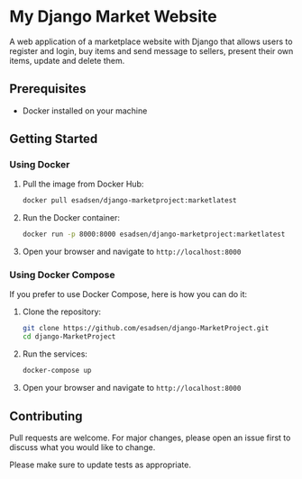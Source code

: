 # My Django Market Website

A web application of a marketplace website with Django that allows users to register and login, buy items and send message to sellers, present their own items,
update and delete them.

## Prerequisites

- Docker installed on your machine

## Getting Started

### Using Docker

1. Pull the image from Docker Hub:

    ```sh
    docker pull esadsen/django-marketproject:marketlatest
    ```

2. Run the Docker container:

    ```sh
    docker run -p 8000:8000 esadsen/django-marketproject:marketlatest
    ```

3. Open your browser and navigate to `http://localhost:8000`

### Using Docker Compose

If you prefer to use Docker Compose, here is how you can do it:

1. Clone the repository:

    ```sh
    git clone https://github.com/esadsen/django-MarketProject.git
    cd django-MarketProject
    ```

2. Run the services:

    ```sh
    docker-compose up
    ```

3. Open your browser and navigate to `http://localhost:8000`


## Contributing

Pull requests are welcome. For major changes, please open an issue first to discuss what you would like to change.

Please make sure to update tests as appropriate.
